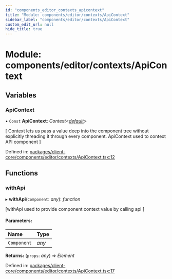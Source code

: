 ```yaml
---
id: "components_editor_contexts_apicontext"
title: "Module: components/editor/contexts/ApiContext"
sidebar_label: "components/editor/contexts/ApiContext"
custom_edit_url: null
hide_title: true
---
```


# Module: components/editor/contexts/ApiContext

## Variables

### ApiContext

• `Const` **ApiContext**: *Context*<[*default*](../classes/components_editor_api.default.md)\>

[
Context lets us pass a value deep into the component tree
without explicitly threading it through every component.
ApiContext used to context API component
   ]

Defined in: [packages/client-core/components/editor/contexts/ApiContext.tsx:12](https://github.com/xr3ngine/xr3ngine/blob/56376a778/packages/client-core/components/editor/contexts/ApiContext.tsx#L12)

## Functions

### withApi

▸ **withApi**(`Component`: *any*): *function*

[withApi used to provide component context value by calling api ]

#### Parameters:

Name | Type |
:------ | :------ |
`Component` | *any* |

**Returns:** (`props`: *any*) => *Element*

Defined in: [packages/client-core/components/editor/contexts/ApiContext.tsx:17](https://github.com/xr3ngine/xr3ngine/blob/56376a778/packages/client-core/components/editor/contexts/ApiContext.tsx#L17)

